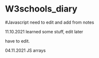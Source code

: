 # W3schools_diary

#Javascript
need to edit and add from notes


11.10.2021 learned some stuff, edit later
  

have to edit.


04.11.2021 JS arrays
